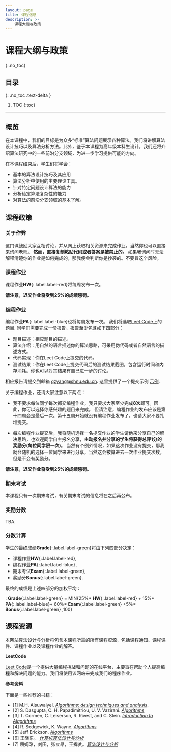 ```yaml
---
layout: page
title: 课程信息
description: >-
    课程大纲与政策
---
```


# 课程大纲与政策
{:.no_toc}

## 目录
{: .no_toc .text-delta }

1. TOC
{:toc}

---
## 概览

在本课程中，我们的目标是为众多“标准”算法问题展示各种算法。我们将讲解算法设计技巧以及算法分析方法。此外，鉴于本课程为高年级本科生设计，我们还将介绍算法研究中的一些前沿分支领域，为进一步学习提供可能的方向。

在本课程结束后，学生们将学会：

-  基本的算法设计技巧及其应用
-  算法分析中使用的主要理论工具。
-  针对特定问题设计算法的能力
-  分析给定算法复杂性的能力
-  对算法的前沿分支领域的基本了解。



## 课程政策

### 关于作弊

这门课鼓励大家互相讨论，并从网上获取相关资源来完成作业。当然你也可以直接来询问老师。 **然而，直接复制粘贴代码或者答案是被禁止的。** 如果我询问时无法解释清楚你的作业是如何完成的，那我便会判断你是抄袭的。不要冒这个风险。

### 课程作业

课程作业**HW**{:.label.label-red}将每周发布一次。 

**请注意，迟交作业将受到25%的成绩惩罚。**


### 编程作业

编程作业**PA**{:.label.label-blue}也将每周发布一次。 我们将选取[Leet Code](https://leetcode.cn/)上的题目.  同学们需要完成一份报告，报告至少包含如下四部分：
- 题目描述：相应题目的描述。
- 算法介绍：用自然的语言描述你的算法思路，可采用伪代码或者自然语言的描述方式。
- 代码实现：你在Leet Code上提交的代码。
- 测试结果：你在Leet Code上提交代码后的测试结果截图，包含运行时间和内存消耗。你也可以对其结果有自己进一步的讨论。

相应报告请提交到邮箱 <qzyang@shnu.edu.cn>. 这里提供了一个提交示例 [示例](https://basics.sjtu.edu.cn/~yangqizhe/pdf/algo2025w/homework/codereport-sample.pdf).

关于编程作业，还请大家注意以下两点：

- 我不要求每位同学每次都交编程作业，我只要求大家至少完成**8次**即可。因此，你可以选择你感兴趣的题目来完成。 但请注意，编程作业的发布应该是第十四周会是最后一次。第十五周开始就没有编程作业发布了。也请大家不要扎堆提交。

- 每次编程作业提交后，我将随机选择一名提交作业的学生请他来分享自己的解决思路，也欢迎同学自主报名分享，**主动报名并分享的学生将获得总评1分的奖励分(每位同学限一次)**。 当然有个例外情况，如果这次作业没有提交，那我就会随机的选择一位同学来进行分享，当然这会被算进去一次作业提交次数，但是不会有奖励分。

**请注意，迟交作业将受到25%的成绩惩罚。**

### 期末考试

本课程只有一次期末考试，有关期末考试的信息将在之后再公布。

### 奖励分数

TBA.

### 分数计算

学生的最终成绩**Grade**{:.label.label-green}将由下列四部分决定：
-  课程作业**HW**{:.label.label-red},
-  编程作业**PA**{:.label.label-blue} ,
-  期末考试**Exam**{:.label.label-green},
-  奖励分**Bonus**{:.label.label-green}.

最终的成绩是上述四部分的加权平均：

: **Grade**{:.label.label-green} = MIN{25%* **HW**{:.label.label-red} + 15%* **PA**{:.label.label-blue}+ 60%* **Exam**{:.label.label-green} +5%* **Bonus**{:.label.label-green} ,100}



## 课程资源

本网站[算法设计与分析](../)将包含本课程所需的所有课程资源，包括课程通知、课程课件、课程作业以及课程作业的解答。


**LeetCode**

[Leet Code](https://leetcode.cn/)是一个提供大量编程挑战和问题的在线平台，主要旨在帮助个人提高编程和解决问题的能力。我们将使用该网站来完成我们的程序作业。


**参考资料**

下面是一些推荐的书籍：

- [1]  M.H. Alsuwaiyel. [*Algorithms: design techniques and analysis*](https://books.google.com/books?hl=zh-CN&lr=&id=h7lTEAAAQBAJ&oi=fnd&pg=PR7&dq=Algorithms:+design+techniques+and+analysis&ots=g4TAKwqlgH&sig=42c0mAO3KVTB_GnpLSgnqPXcu7w#v=onepage&q=Algorithms%3A%20design%20techniques%20and%20analysis&f=false).
- [2]  S. Dasgupta, C. H. Papadimitriou, U. V. Vazirani. [*Algorithms*](https://www.google.com/books/edition/Algorithms/3sCxQgAACAAJ?hl=zh-CN&bshm=rimc/1)
- [3]  T. Cormen, C. Leiserson, R. Rivest, and C. Stein. [*Introduction to Algorithms*](https://www.google.com/books/edition/Introduction_to_Algorithms_third_edition/i-bUBQAAQBAJ?hl=zh-CN&gbpv=0&bshm=rimc/1)
- [4]  R. Sedgewick, K. Wayne. [*Algorithms*](https://www.google.com/books/edition/Algorithms/MTpsAQAAQBAJ?hl=zh-CN&gbpv=0&bshm=rimc/1)
- [5]  Jeff Erickson. [*Algorithms*](http://jeffe.cs.illinois.edu/teaching/algorithms/#book)
- [6]  王晓东。 [*计算机算法设计与分析*](https://baike.baidu.com/item/%E8%AE%A1%E7%AE%97%E6%9C%BA%E7%AE%97%E6%B3%95%E8%AE%BE%E8%AE%A1%E4%B8%8E%E5%88%86%E6%9E%90%EF%BC%88%E7%AC%AC5%E7%89%88%EF%BC%89/23263651?fr=ge_ala)
- [7]  屈婉玲，刘田，张立昂，王捍贫。[*算法设计与分析*](https://baike.baidu.com/item/%E7%AE%97%E6%B3%95%E8%AE%BE%E8%AE%A1%E4%B8%8E%E5%88%86%E6%9E%90/18682937?fr=ge_ala)



